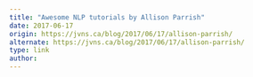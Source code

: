 ```yaml
---
title: "Awesome NLP tutorials by Allison Parrish"
date: 2017-06-17
origin: https://jvns.ca/blog/2017/06/17/allison-parrish/
alternate: https://jvns.ca/blog/2017/06/17/allison-parrish/
type: link
author: 
---
```


